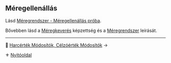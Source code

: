 ## Méregellenállás

Lásd [Méregrendszer - Méregellenállás próba](142_meregellenallas.md).

Bővebben lásd a [Méregkeverés](kepzettsegek.primer.altalanos/meregkeveres.md) képzettség és a [Méregrendszer](140_meregrendszer.md) leírását.

---

🔗 [Harcérték Módosítók, Célzóérték Módosítók](017_02_hm_cm.md) →

⚜️ [Nyitóoldal](start.md#1-karakteralkot%C3%A1s)
